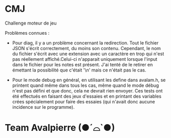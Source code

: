 # CMJ
Challenge moteur de jeu

Problèmes connues :

- Pour diag, il y a un problème concernant la redirection. Tout le fichier JSON s'écrit correctement, du moins son contenu. Cependant, le nom du fichier s'écrit avec une extension avec un caractère en trop qui n'est pas réellement affiché.Celui-ci n'apparait uniquement lorsque l'input dans le fichier pour les notes est présent. J'ai tenté de le retirer en émettant la possibilité que c'était '\n' mais ce n'était pas le cas.

- Pour le mode debug en général, en utilisant les define dans avalam.h, se printent quand même dans tous les cas, même quand le mode débug n'est pas défini et que donc, cela ne devrait rien envoyer. Ces tests ont été effectués en faisant des jeux d'essaies et en printant des variables crées spécialement pour faire des essaies (qui n'avait donc aucune incidence sur le programme).

# Team Avalpierre (●´⌓`●)
